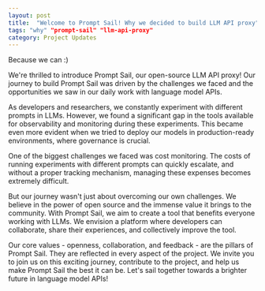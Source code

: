 ```yaml
---
layout: post
title:  "Welcome to Prompt Sail! Why we decided to build LLM API proxy"
tags: "why" "prompt-sail" "llm-api-proxy"
category: Project Updates
---
```


Because we can :)

We're thrilled to introduce Prompt Sail, our open-source LLM API proxy! Our journey to build Prompt Sail was driven by the challenges we faced and the opportunities we saw in our daily work with language model APIs.
<!--more-->

As developers and researchers, we constantly experiment with different prompts in LLMs. However, we found a significant gap in the tools available for observability and monitoring during these experiments. This became even more evident when we tried to deploy our models in production-ready environments, where governance is crucial.

One of the biggest challenges we faced was cost monitoring. The costs of running experiments with different prompts can quickly escalate, and without a proper tracking mechanism, managing these expenses becomes extremely difficult.

But our journey wasn't just about overcoming our own challenges. We believe in the power of open source and the immense value it brings to the community. With Prompt Sail, we aim to create a tool that benefits everyone working with LLMs. We envision a platform where developers can collaborate, share their experiences, and collectively improve the tool.

Our core values - openness, collaboration, and feedback - are the pillars of Prompt Sail. They are reflected in every aspect of the project. We invite you to join us on this exciting journey, contribute to the project, and help us make Prompt Sail the best it can be. Let's sail together towards a brighter future in language model APIs!


